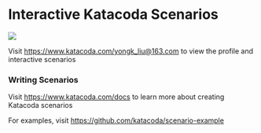 # Interactive Katacoda Scenarios

[![](http://shields.katacoda.com/katacoda/yongk_liu@163.com/count.svg)](https://www.katacoda.com/yongk_liu@163.com "Get your profile on Katacoda.com")

Visit https://www.katacoda.com/yongk_liu@163.com to view the profile and interactive scenarios

### Writing Scenarios
Visit https://www.katacoda.com/docs to learn more about creating Katacoda scenarios

For examples, visit https://github.com/katacoda/scenario-example
